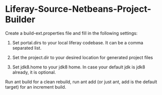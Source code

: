 # Liferay-Source-Netbeans-Project-Builder

Create a build-ext.properties file and fill in the following settings: 

1. Set portal.dirs to your local liferay codebase. It can be a comma separated list.

2. Set the project.dir to your desired location for generated project files

3. Set jdk8.home to your jdk8 home. In case your default jdk is jdk8 already, it is optional.

Run ant build for a clean rebuild, run ant add (or just ant, add is the default target) for an increment build.